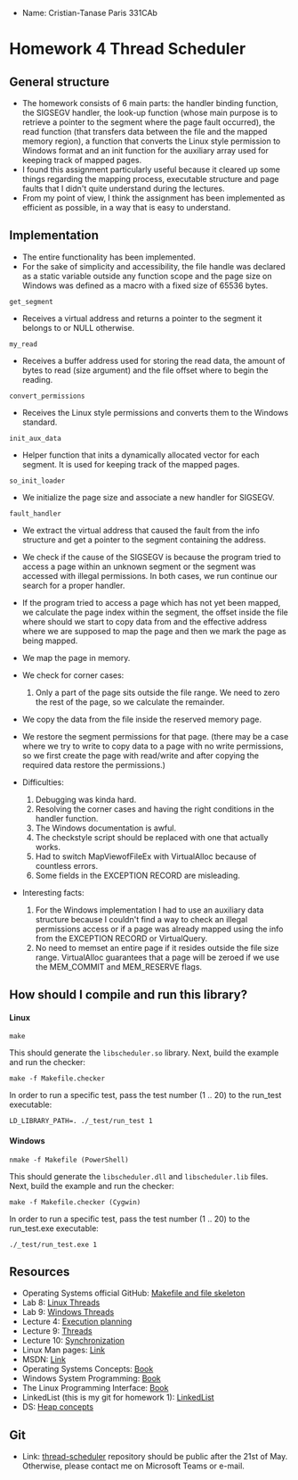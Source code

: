 * Name: Cristian-Tanase Paris 331CAb 

# Homework <NR> 4 Thread Scheduler

General structure
-

* The homework consists of 6 main parts: the handler binding function, the
SIGSEGV handler, the look-up function (whose main purpose is to retrieve
a pointer to the segment where the page fault occurred), the read function (that
transfers data between the file and the mapped memory region), a function that
converts the Linux style permission to Windows format and an init function for
the auxiliary array used for keeping track of mapped pages.
* I found this assignment particularly useful because it cleared up some things
regarding the mapping process, executable structure and page faults that I 
didn't quite understand during the lectures.
* From my point of view, I think the assignment has been implemented as efficient
as possible, in a way that is easy to understand. 

Implementation
-

* The entire functionality has been implemented.
* For the sake of simplicity and accessibility, the file handle was declared
as a static variable outside any function scope and the page size on Windows
was defined as a macro with a fixed size of 65536 bytes.

```
get_segment
```
* Receives a virtual address and returns a pointer to the segment it belongs to
or NULL otherwise.

```
my_read
```
* Receives a buffer address used for storing the read data, the amount of bytes
to read (size argument) and the file offset where to begin the reading.

```
convert_permissions
```
* Receives the Linux style permissions and converts them to the Windows
standard.

```
init_aux_data
```
* Helper function that inits a dynamically allocated vector for each segment.
It is used for keeping track of the mapped pages.

```
so_init_loader
```
* We initialize the page size and associate a new handler for SIGSEGV.

```
fault_handler
```
* We extract the virtual address that caused the fault from the info structure
and get a pointer to the segment containing the address.
* We check if the cause of the SIGSEGV is because the program tried to access
a page within an unknown segment or the segment was accessed with illegal 
permissions. In both cases, we run continue our search for a proper handler.
* If the program tried to access a page which has not yet been mapped, we 
calculate the page index within the segment, the offset inside the file where 
should we start to copy data from and the effective address where we are
supposed to map the page and then we mark the page as being mapped.
* We map the page in memory.
* We check for corner cases:
    1. Only a part of the page sits outside the file range.
	   We need to zero the rest of the page, so we calculate the remainder.
* We copy the data from the file inside the reserved memory page.
* We restore the segment permissions for that page. (there may be a case where
we try to write to copy data to a page with no write permissions, so we first
create the page with read/write and after copying the required data restore
the permissions.)

* Difficulties:
    1. Debugging was kinda hard.
    2. Resolving the corner cases and having the right conditions in the handler
    function.
    1. The Windows documentation is awful.
    2. The checkstyle script should be replaced with one that actually works.
    3. Had to switch MapViewofFileEx with VirtualAlloc because of countless errors.
    4. Some fields in the EXCEPTION RECORD are misleading. 

* Interesting facts:
    1. For the Windows implementation I had to use an auxiliary data structure
    because I couldn't find a way to check an illegal permissions access
    or if a page was already mapped using the info from the EXCEPTION RECORD
    or VirtualQuery.
    2. No need to memset an entire page if it resides outside the file size
    range. VirtualAlloc guarantees that a page will be zeroed if we use the 
    MEM_COMMIT and MEM_RESERVE flags.

How should I compile and run this library?
-
#### Linux ####
```
make
```

This should generate the `libscheduler.so` library. Next, build the example and run the checker:

```
make -f Makefile.checker
```

In order to run a specific test, pass the test number (1 .. 20) to the run_test
executable:
```
LD_LIBRARY_PATH=. ./_test/run_test 1
```

#### Windows ####
```
nmake -f Makefile (PowerShell)
```

This should generate the `libscheduler.dll` and `libscheduler.lib` files. Next, build the example and run the checker:

```
make -f Makefile.checker (Cygwin)
```

In order to run a specific test, pass the test number (1 .. 20) to the
run_test.exe executable:
```
./_test/run_test.exe 1
```

Resources
-
* Operating Systems official GitHub: [Makefile and file skeleton](https://github.com/systems-cs-pub-ro/so/tree/master/assignments/4-scheduler)
* Lab 8: [Linux Threads](https://ocw.cs.pub.ro/courses/so/laboratoare/laborator-08)
* Lab 9: [Windows Threads](https://ocw.cs.pub.ro/courses/so/laboratoare/laborator-09)
* Lecture 4: [Execution planning](https://ocw.cs.pub.ro/courses/so/curs/sched)
* Lecture 9: [Threads](https://ocw.cs.pub.ro/courses/so/curs/thread)
* Lecture 10: [Synchronization](https://ocw.cs.pub.ro/courses/so/curs/sync)
* Linux Man pages: [Link](https://linux.die.net/man/)
* MSDN: [Link](https://docs.microsoft.com/en-us/windows/win32/api/)
* Operating Systems Concepts: [Book](https://cloudflare-ipfs.com/ipfs/bafykbzaceavsju4l3yz7sbukzvmdxvaxtxvtceimf5hl2oesunfqaik3tlthq?filename=Abraham%20Silberschatz%2C%20Greg%20Gagne%2C%20Peter%20B.%20Galvin%20-%20Operating%20System%20Concepts-Wiley%20%282018%29.pdf)
* Windows System Programming: [Book](https://doc.lagout.org/operating%20system%20/Windows/Windows%20System%20Programming.pdf)
* The Linux Programming Interface: [Book](https://sciencesoftcode.files.wordpress.com/2018/12/the-linux-programming-interface-michael-kerrisk-1.pdf)
* LinkedList (this is my git for homework 1): [LinkedList](https://github.com/Cristi29P/c-preprocessor.git) 
* DS: [Heap concepts](https://ocw.cs.pub.ro/courses/sd-ca/laboratoare/lab-09)
  
Git
-
* Link: [thread-scheduler](https://github.com/Cristi29P/thread-scheduler.git) 
repository should be public after the 21st of May. Otherwise, please contact me
on Microsoft Teams or e-mail.
